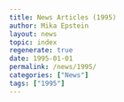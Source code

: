 ```yaml
---
title: News Articles (1995)
author: Mika Epstein
layout: news
topic: index
regenerate: true
date: 1995-01-01
permalink: /news/1995/
categories: ["News"]
tags: ["1995"]
---
```


